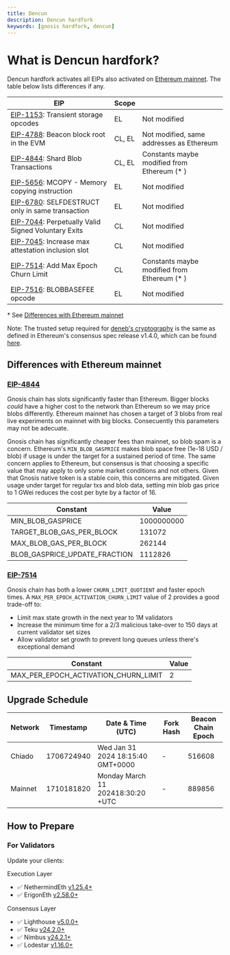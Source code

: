 ```yaml
---
title: Dencun
description: Dencun hardfork
keywords: [gnosis hardfork, dencun]
---
```


# What is Dencun hardfork?

Dencun hardfork activates all EIPs also activated on [Ethereum mainnet](https://eips.ethereum.org/EIPS/eip-7569).
The table below lists differences if any.

| EIP                                                                                           | Scope  |                                              |
| --------------------------------------------------------------------------------------------- | ------ | -------------------------------------------- |
| [EIP-1153](https://eips.ethereum.org/EIPS/eip-1153): Transient storage opcodes                | EL     | Not modified                                 |
| [EIP-4788](https://eips.ethereum.org/EIPS/eip-4788): Beacon block root in the EVM             | CL, EL | Not modified, same addresses as Ethereum     |
| [EIP-4844](https://eips.ethereum.org/EIPS/eip-4844): Shard Blob Transactions                  | CL, EL | Constants maybe modified from Ethereum (\* ) |
| [EIP-5656](https://eips.ethereum.org/EIPS/eip-5656): MCOPY - Memory copying instruction       | EL     | Not modified                                 |
| [EIP-6780](https://eips.ethereum.org/EIPS/eip-6780): SELFDESTRUCT only in same transaction    | EL     | Not modified                                 |
| [EIP-7044](https://eips.ethereum.org/EIPS/eip-7044): Perpetually Valid Signed Voluntary Exits | CL     | Not modified                                 |
| [EIP-7045](https://eips.ethereum.org/EIPS/eip-7045): Increase max attestation inclusion slot  | CL     | Not modified                                 |
| [EIP-7514](https://eips.ethereum.org/EIPS/eip-7514): Add Max Epoch Churn Limit                | CL     | Constants maybe modified from Ethereum (\* ) |
| [EIP-7516](https://eips.ethereum.org/EIPS/eip-7516): BLOBBASEFEE opcode                       | EL     | Not modified                                 |

\* See [Differences with Ethereum mainnet](#differences-with-ethereum-mainnet)

Note: The trusted setup required for [deneb's cryptography](https://github.com/ethereum/consensus-specs/blob/dev/specs/deneb/polynomial-commitments.md#trusted-setup) is the same as defined in Ethereum's consensus spec release v1.4.0, which can be found [here](https://github.com/gnosischain/specs/blob/master/consensus/preset/gnosis/trusted_setups/trusted_setup_4096.json).

## Differences with Ethereum mainnet

### [EIP-4844](https://eips.ethereum.org/EIPS/eip-4844)

Gnosis chain has slots significantly faster than Ethereum. Bigger blocks _could_ have a higher cost to the network than Ethereum so we may price blobs differently. Ethereum mainnet has chosen a target of 3 blobs from real live experiments on mainnet with big blocks. Consecuently this parameters may not be adecuate.

Gnosis chain has significantly cheaper fees than mainnet, so blob spam is a concern. Ethereum's `MIN_BLOB_GASPRICE` makes blob space free (1e-18 USD / blob) if usage is under the target for a sustained period of time. The same concern applies to Ethereum, but consensus is that choosing a specific value that may apply to only some market conditions and not others. Given that Gnosis native token is a stable coin, this concerns are mitigated. Given usage under target for regular txs and blob data, setting min blob gas price to 1 GWei reduces the cost per byte by a factor of 16.

| Constant                      | Value      |
| ----------------------------- | ---------- |
| MIN_BLOB_GASPRICE             | 1000000000 |
| TARGET_BLOB_GAS_PER_BLOCK     | 131072     |
| MAX_BLOB_GAS_PER_BLOCK        | 262144     |
| BLOB_GASPRICE_UPDATE_FRACTION | 1112826    |

### [EIP-7514](https://eips.ethereum.org/EIPS/eip-7514)

Gnosis chain has both a lower `CHURN_LIMIT_QUOTIENT` and faster epoch times. A `MAX_PER_EPOCH_ACTIVATION_CHURN_LIMIT` value of 2 provides a good trade-off to:

- Limit max state growth in the next year to 1M validators
- Increase the minimum time for a 2/3 malicious take-over to 150 days at current validator set sizes
- Allow validator set growth to prevent long queues unless there's exceptional demand

| Constant                             | Value |
| ------------------------------------ | ----- |
| MAX_PER_EPOCH_ACTIVATION_CHURN_LIMIT | 2     |

## Upgrade Schedule

| Network | Timestamp  | Date & Time (UTC)                 | Fork Hash | Beacon Chain Epoch |
| ------- | ---------- | --------------------------------- | --------- | ------------------ |
| Chiado  | 1706724940 | Wed Jan 31 2024 18:15:40 GMT+0000 | -         | 516608             |
| Mainnet | 1710181820 | Monday March 11 202418:30:20 +UTC | -         | 889856             |

## How to Prepare

### For Validators

Update your clients:

   Execution Layer

   - ✅ NethermindEth [v1.25.4+](https://github.com/NethermindEth/nethermind/releases/)
   - ✅ ErigonEth [v2.58.0+](https://github.com/ledgerwatch/erigon/releases/)

   Consensus Layer

   - ✅ Lighthouse [v5.0.0+](https://github.com/sigp/lighthouse/releases/)
   - ✅ Teku [v24.2.0+](https://github.com/Consensys/teku/releases/)
   - ✅ Nimbus [v24.2.1+](https://github.com/status-im/nimbus-eth2/releases/)
   - ✅ Lodestar [v1.16.0+](https://github.com/ChainSafe/lodestar/releases/)
